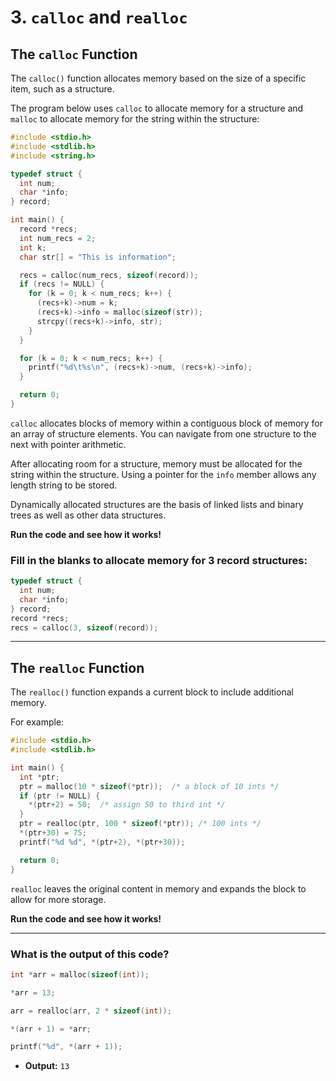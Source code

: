 
# 3. `calloc` and `realloc`

## The `calloc` Function

The `calloc()` function allocates memory based on the size of a specific item, such as a structure.

The program below uses `calloc` to allocate memory for a structure and `malloc` to allocate memory for the string within the structure:

```c
#include <stdio.h>
#include <stdlib.h>
#include <string.h>

typedef struct {
  int num;
  char *info;
} record;

int main() {
  record *recs;
  int num_recs = 2;
  int k;
  char str[] = "This is information";

  recs = calloc(num_recs, sizeof(record));
  if (recs != NULL) {
    for (k = 0; k < num_recs; k++) {
      (recs+k)->num = k;
      (recs+k)->info = malloc(sizeof(str));
      strcpy((recs+k)->info, str);
    }
  }

  for (k = 0; k < num_recs; k++) {
    printf("%d\t%s\n", (recs+k)->num, (recs+k)->info);
  }

  return 0;
}
```

`calloc` allocates blocks of memory within a contiguous block of memory for an array of structure elements. You can navigate from one structure to the next with pointer arithmetic.

After allocating room for a structure, memory must be allocated for the string within the structure. Using a pointer for the `info` member allows any length string to be stored.

Dynamically allocated structures are the basis of linked lists and binary trees as well as other data structures.

**Run the code and see how it works!**

### Fill in the blanks to allocate memory for 3 record structures:

```c
typedef struct {
  int num;
  char *info;
} record;
record *recs;
recs = calloc(3, sizeof(record));
```

---

## The `realloc` Function

The `realloc()` function expands a current block to include additional memory.

For example:

```c
#include <stdio.h>
#include <stdlib.h>

int main() {
  int *ptr;
  ptr = malloc(10 * sizeof(*ptr));  /* a block of 10 ints */
  if (ptr != NULL) {
    *(ptr+2) = 50;  /* assign 50 to third int */
  }
  ptr = realloc(ptr, 100 * sizeof(*ptr)); /* 100 ints */
  *(ptr+30) = 75;
  printf("%d %d", *(ptr+2), *(ptr+30));

  return 0;
}
```

`realloc` leaves the original content in memory and expands the block to allow for more storage.

**Run the code and see how it works!**

---

### What is the output of this code?

```c
int *arr = malloc(sizeof(int));

*arr = 13;

arr = realloc(arr, 2 * sizeof(int));

*(arr + 1) = *arr;

printf("%d", *(arr + 1));
```

- **Output:** `13`
